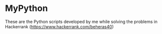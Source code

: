 # MyPython

These are the Python scripts developed by me while solving the problems in Hackerrank (https://www.hackerrank.com/beheras40)
